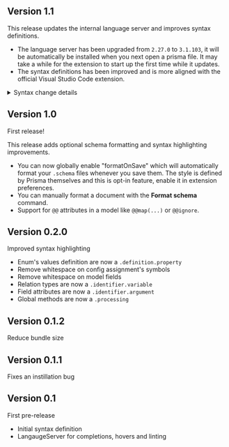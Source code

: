 ## Version 1.1

This release updates the internal language server and improves syntax definitions.

- The language server has been upgraded from `2.27.0` to `3.1.103`,
  it will be automatically be installed when you next open a prisma file.
  It may take a while for the extension to start up the first time while it updates.
- The syntax definitions has been improved and is more aligned with the official
  Visual Studio Code extension.

<details>
<summary>Syntax change details</summary>

- Assignment's name is now `pcl.definition.property`
- Model-field's name is now `pcl.definition.property`
- Primitive types now match exact words, e.g. a `Interval` relation doesn't highlight `Int`
- Optional/array operators are now a `pcl.operator`
- Field attributes are now `pcl.identifier.decorator`
- Named parameters are now `pcl.identifier.argument`
- Builtins (e.g. `now()`) are now `pcl.identifier.type.builtin`
- Variables are now `pcl.identifier.constant`

</details>

## Version 1.0

First release!

This release adds optional schema formatting and syntax highlighting improvements.

- You can now globally enable "formatOnSave" which will automatically
  format your `.schema` files whenever you save them.
  The style is defined by Prisma themselves and
  this is opt-in feature, enable it in extension preferences.
- You can manually format a document with the **Format schema** command.
- Support for `@@` attributes in a model like `@@map(...)` or `@@ignore`.

## Version 0.2.0

Improved syntax highlighting

- Enum's values definition are now a `.definition.property`
- Remove whitespace on config assignment's symbols
- Remove whitespace on model fields
- Relation types are now a `.identifier.variable`
- Field attributes are now a `.identifier.argument`
- Global methods are now a `.processing`

## Version 0.1.2

Reduce bundle size

## Version 0.1.1

Fixes an instillation bug

## Version 0.1

First pre-release

- Initial syntax definition
- LangaugeServer for completions, hovers and linting
